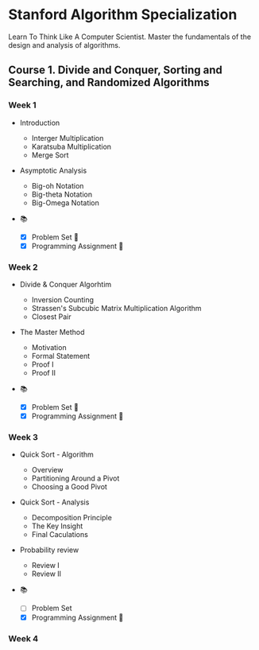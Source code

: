 # Stanford Algorithm Specialization
Learn To Think Like A Computer Scientist. Master the fundamentals of the design and analysis of algorithms.

## Course 1. Divide and Conquer, Sorting and Searching, and Randomized Algorithms

### Week 1 
+ Introduction
    * Interger Multiplication
    * Karatsuba Multiplication
    * Merge Sort

+  Asymptotic Analysis
    * Big-oh Notation
    * Big-theta Notation
    * Big-Omega Notation

+ :books:
    * [x] Problem Set :clap:
    * [x] Programming Assignment :clap:

### Week 2
+ Divide & Conquer Algorhtim
    * Inversion Counting
    * Strassen's Subcubic Matrix Multiplication Algorithm
    * Closest Pair

+ The Master Method
    * Motivation
    * Formal Statement
    * Proof I
    * Proof II

+ :books:
    * [x] Problem Set :clap:
    * [x] Programming Assignment :clap:

### Week 3
+ Quick Sort - Algorithm
    * Overview
    * Partitioning Around a Pivot
    * Choosing a Good Pivot
+ Quick Sort - Analysis
    * Decomposition Principle
    * The Key Insight
    * Final Caculations
+ Probability review
    * Review I
    * Review II

+ :books:
    * [ ] Problem Set
    * [x] Programming Assignment :clap:

### Week 4
